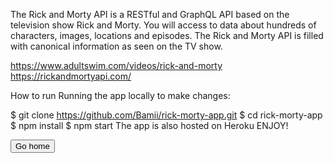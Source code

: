 The Rick and Morty API is a RESTful and GraphQL API based on the television show Rick and Morty. You will access to data about hundreds of characters, images, locations and episodes. The Rick and Morty API is filled with canonical information as seen on the TV show.

https://www.adultswim.com/videos/rick-and-morty
https://rickandmortyapi.com/

How to run
Running the app locally to make changes:

$ git clone https://github.com/Bamii/rick-morty-app.git
$ cd rick-morty-app
$ npm install
$ npm start
The app is also hosted on Heroku ENJOY!


<Link href="/">
    <button >Go home</button>
    </Link>